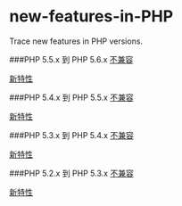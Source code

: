 new-features-in-PHP
===================

Trace new features in PHP versions.


###PHP 5.5.x 到 PHP 5.6.x
[不兼容](php-5.6/incompatible.md)

[新特性](php-5.6/new-features.md)


###PHP 5.4.x 到 PHP 5.5.x
[不兼容](php-5.5/incompatible.md)

[新特性](php-5.5/new-features.md)


###PHP 5.3.x 到 PHP 5.4.x
[不兼容](php-5.4/incompatible.md)

[新特性](php-5.4/new-features.md)


###PHP 5.2.x 到 PHP 5.3.x
[不兼容](php-5.3/incompatible.md)

[新特性](php-5.3/new-features.md)

